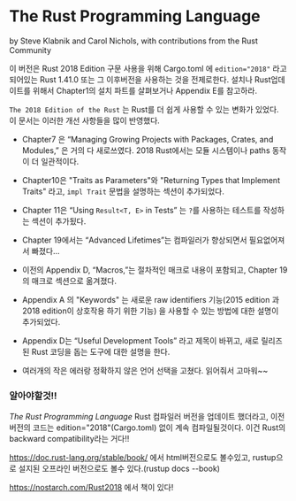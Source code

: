 # The Rust Programming Language

by Steve Klabnik and Carol Nichols, with contributions from the Rust Community

이 버전은 Rust 2018 Edition 구문 사용을 위해 Cargo.toml 에 `edition="2018"` 라고 되어있는 Rust 1.41.0 또는 그 이후버전을 사용하는 것을 전제로한다. 설치나 Rust업데이트를 위해서 Chapter1의 설치 파트를 살펴보거나 Appendix E를 참고하라. 

`The 2018 Edition of the Rust` 는 Rust를 더 쉽게 사용할 수 있는 변화가 있었다. 이 문서는 이러한 개선 사항들을 많이 반영했다. 

* Chapter7 은 “Managing Growing Projects with Packages, Crates, and Modules,” 은 거의 다 새로쓰였다. 2018 Rust에서는 모듈 시스템이나 paths 동작이 더 일관적이다. 

* Chapter10은 "Traits as Parameters"와 "Returning Types that Implement Traits" 라고, `impl Trait` 문법을 설명하는 섹션이 추가되었다. 

* Chapter 11은 “Using `Result<T, E>` in Tests” 는 `?`를 사용하는 테스트를 작성하는 섹션이 추가됬다. 

* Chapter 19에서는 “Advanced Lifetimes”는 컴파일러가 향상되면서 필요없어져서 빠졌다...

* 이전의 Appendix D, “Macros,”는 절차적인 매크로 내용이 포함되고, Chapter 19의 매크로 섹션으로 옮겨졌다. 

* Appendix A 의 "Keywords" 는 새로운 raw identifiers 기능(2015 edition 과 2018 edition이 상호작용 하기 위한 기능) 을 사용할 수 있는 방법에 대한 설명이 추가되었다. 

* Appendix D는  “Useful Development Tools” 라고 제목이 바뀌고, 새로 릴리즈된 Rust 코딩을 돕는 도구에 대한 설명을 한다. 

* 여러개의 작은 에러랑 정확하지 않은 언어 선택을 고쳤다. 읽어줘서 고마워~~

### 알아야할것!! 

_The Rust Programming Language_ Rust 컴파일러 버전을 업데이트 했더라고, 이전버전의 코드는 edition="2018"(Cargo.toml) 없이 계속 컴파일될것이다. 이건 Rust의 backward compatibility라는 거다!!

https://doc.rust-lang.org/stable/book/ 에서 html버전으로도 볼수있고, rustup으로 설지된 오프라인 버전으로도 볼수 있다.(rustup docs --book)

https://nostarch.com/Rust2018 에서 책이 있다!